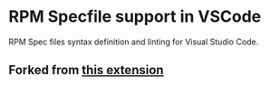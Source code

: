 # RPM Specfile support in VSCode
RPM Spec files syntax definition and linting for Visual Studio Code.

## Forked from [this extension](https://github.com/1dot75cm/vscode-rpm-spec)